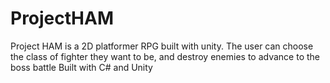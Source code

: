 # ProjectHAM
Project HAM is a 2D platformer RPG built with unity. The user can choose the class of fighter they want to be, and destroy enemies to advance to the boss battle
Built with C# and Unity

